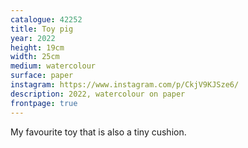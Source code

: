 ```yaml
---
catalogue: 42252
title: Toy pig
year: 2022
height: 19cm
width: 25cm
medium: watercolour
surface: paper
instagram: https://www.instagram.com/p/CkjV9KJSze6/
description: 2022, watercolour on paper
frontpage: true
---
```

My favourite toy that is also a tiny cushion.
